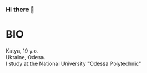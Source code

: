 ### Hi there 👋

# BIO
Katya, 19 y.o.\
Ukraine, Odesa.\
I study at the National University "Odessa Polytechnic" 

